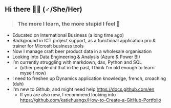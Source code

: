 ## Hi there 🙋‍♀️ (♂️/She/Her)

> ### The more I learn, the more stupid I feel 🤔

* Educated on International Business (a long time ago)
* Background in ICT project support, as a functional application pro & trainer for Microsft business tools
* Now I manage craft beer product data in a wholesale organisation
* Looking into Data Engineering & Analysis (Azure & Power BI)
* I’m currently struggling with markdown, dax, Python and SQL
  * (other people did that in the past, I think I'm old enough to learn myself now)
* I need to freshen up Dynamics application knowledge, french, croaching (duh)
* I'm new to Github, and might need help https://docs.github.com/en
  * If you are also new, I recommend looking into https://github.com/katiehuangx/How-to-Create-a-GitHub-Portfolio



